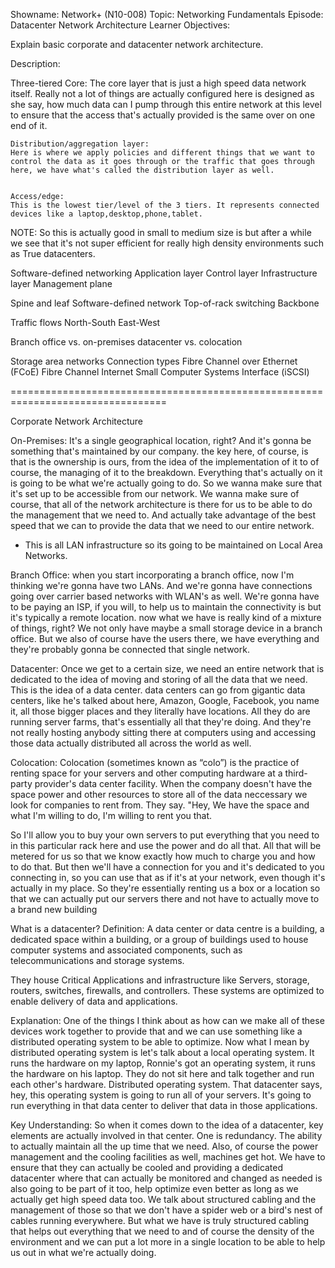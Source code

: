 Showname: Network+ (N10-008) Topic: Networking Fundamentals
Episode: Datacenter Network Architecture Learner Objectives:

Explain basic corporate and datacenter network architecture.

Description:

Three-tiered
    Core:
    The core layer that is just a high speed data network itself. Really not a lot of things are actually configured here is designed as she say, how much data can I pump through this entire network at this level to ensure that the access that's actually provided is the same over on one end of it.
    
    Distribution/aggregation layer:
    Here is where we apply policies and different things that we want to control the data as it goes through or the traffic that goes through here, we have what's called the distribution layer as well.

    
    Access/edge:
    This is the lowest tier/level of the 3 tiers. It represents connected devices like a laptop,desktop,phone,tablet.

NOTE: So this is actually good in small to medium size is but after a while we see that it's not super efficient for really high density environments such as True datacenters.


Software-defined networking
    Application layer
    Control layer
    Infrastructure layer
    Management plane

Spine and leaf
    Software-defined network
    Top-of-rack switching
    Backbone

Traffic flows
    North-South
    East-West

Branch office vs. on-premises datacenter vs. colocation

Storage area networks
    Connection types
    Fibre Channel over Ethernet (FCoE)
    Fibre Channel
    Internet Small Computer Systems Interface (iSCSI)

=================================================================================

Corporate Network Architecture

On-Premises:
It's a single geographical location, right? And it's gonna be something that's maintained by our company. the key here, of course, is that is the ownership is ours, from the idea of the implementation of it to of course, the managing of it to the breakdown. Everything that's actually on it is going to be what we're actually going to do. So we wanna make sure that it's set up to be accessible from our network. We wanna make sure of course, that all of the network architecture is there for us to be able to do the management that we need to. And actually take advantage of the best speed that we can to provide the data that we need to our entire network.

- This is all LAN infrastructure so its going to be maintained on Local Area Networks.

Branch Office:
when you start incorporating a branch office, now I'm thinking we're gonna have two LANs. And we're gonna have connections going over carrier based networks with WLAN's as well. We're gonna have to be paying an ISP, if you will, to help us to maintain the connectivity is but it's typically a remote location. now what we have is really kind of a mixture of things, right? We not only have maybe a small storage device in a branch office. But we also of course have the users there, we have everything and they're probably gonna be connected that single network.

Datacenter:
Once we get to a certain size, we need an entire network that is dedicated to the idea of moving and storing of all the data that we need. This is the idea of a data center. data centers can go from gigantic data centers, like he's talked about here, Amazon, Google, Facebook, you name it, all those bigger places and they literally have locations. All they do are running server farms, that's essentially all that they're doing. And they're not really hosting anybody sitting there at computers using and accessing those data actually distributed all across the world as well. 


Colocation:
Colocation (sometimes known as “colo”) is the practice of renting space for your servers and other computing hardware at a third-party provider's data center facility. When the company doesn't have the space power and other resources to store all of the data neccessary we look for companies to rent from. They say. "Hey, We have the space and what I'm willing to do, I'm willing to rent you that. 

So I'll allow you to buy your own servers to put everything that you need to in this particular rack here and use the power and do all that. All that will be metered for us so that we know exactly how much to charge you and how to do that. But then we'll have a connection for you and it's dedicated to you connecting in, so you can use that as if it's at your network, even though it's actually in my place. So they're essentially renting us a box or a location so that we can actually put our servers there and not have to actually move to a brand new building

What is a datacenter?
Definition:
A data center or data centre is a building, a dedicated space within a building, or a group of buildings used to house computer systems and associated components, such as telecommunications and storage systems.

They house Critical Applications and infrastructure like Servers, storage, routers, switches, firewalls, and controllers. These systems are optimized to enable delivery of data and applications.

Explanation:
One of the things I think about as how can we make all of these devices work together to provide that and we can use something like a distributed operating system to be able to optimize. Now what I mean by distributed operating system is let's talk about a local operating system. It runs the hardware on my laptop, Ronnie's got an operating system, it runs the hardware on his laptop. They do not sit here and talk together and run each other's hardware. Distributed operating system. That datacenter says, hey, this operating system is going to run all of your servers. It's going to run everything in that data center to deliver that data in those applications.

Key Understanding:
So when it comes down to the idea of a datacenter, key elements are actually involved in that center. One is redundancy. The ability to actually maintain all the up time that we need. Also, of course the power management and the cooling facilities as well, machines get hot. We have to ensure that they can actually be cooled and providing a dedicated datacenter where that can actually be monitored and changed as needed is also going to be part of it too, help optimize even better as long as we actually get high speed data too. We talk about structured cabling and the management of those so that we don't have a spider web or a bird's nest of cables running everywhere. But what we have is truly structured cabling that helps out everything that we need to and of course the density of the environment and we can put a lot more in a single location to be able to help us out in what we're actually doing.